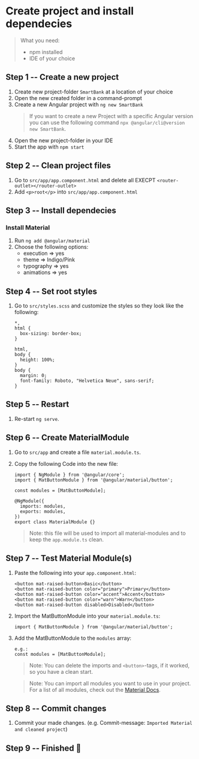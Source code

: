 # Create project and install dependecies

> What you need:
>
> - npm installed
> - IDE of your choice

## Step 1 -- Create a new project

1. Create new project-folder `SmartBank` at a location of your choice
2. Open the new created folder in a command-prompt
3. Create a new Angular project with `ng new SmartBank`
   > If you want to create a new Project with a specific Angular version you can use the following command `npx @angular/cli@version new SmartBank`.
4. Open the new project-folder in your IDE
5. Start the app with `npm start`

## Step 2 -- Clean project files

1. Go to `src/app/app.component.html` and delete all EXECPT `<router-outlet></router-outlet>`
2. Add `<p>root</p>` into `src/app/app.component.html`

## Step 3 -- Install dependecies

### Install Material

1. Run `ng add @angular/material`
2. Choose the following options:
   - execution => yes
   - theme => Indigo/Pink
   - typography => yes
   - animations => yes

## Step 4 -- Set root styles

1. Go to `src/styles.scss` and customize the styles so they look like the following:

   ```
   *,
   html {
     box-sizing: border-box;
   }

   html,
   body {
     height: 100%;
   }
   body {
     margin: 0;
     font-family: Roboto, "Helvetica Neue", sans-serif;
   }
   ```

## Step 5 -- Restart

1. Re-start `ng serve`.

## Step 6 -- Create MaterialModule

1. Go to `src/app` and create a file `material.module.ts`.
2. Copy the following Code into the new file:

   ```
   import { NgModule } from '@angular/core';
   import { MatButtonModule } from '@angular/material/button';

   const modules = [MatButtonModule];

   @NgModule({
     imports: modules,
     exports: modules,
   })
   export class MaterialModule {}
   ```

   > Note: this file will be used to import all material-modules and to keep the `app.module.ts` clean.

## Step 7 -- Test Material Module(s)

1. Paste the following into your `app.component.html`:

   ```
   <button mat-raised-button>Basic</button>
   <button mat-raised-button color="primary">Primary</button>
   <button mat-raised-button color="accent">Accent</button>
   <button mat-raised-button color="warn">Warn</button>
   <button mat-raised-button disabled>Disabled</button>
   ```

2. Import the MatButtonModule into your `material.module.ts`:
   ```
   import { MatButtonModule } from '@angular/material/button';
   ```
3. Add the MatButtonModule to the `modules` array:

   ```
   e.g.:
   const modules = [MatButtonModule];
   ```

   > Note: You can delete the imports and `<button>`-tags, if it worked, so you have a clean start.

   > Note: You can import all modules you want to use in your project. For a list of all modules, check out the [Material Docs](https://material.angular.io/components/categories).

## Step 8 -- Commit changes

1. Commit your made changes. (e.g. Commit-message: `Imported Material and cleaned project`)

## Step 9 -- Finished 🏁
